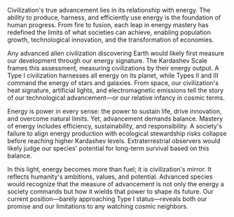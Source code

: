 Civilization's true advancement lies in its relationship with energy. The ability to produce, harness, and efficiently use energy is the foundation of human progress. From fire to fusion, each leap in energy mastery has redefined the limits of what societies can achieve, enabling population growth, technological innovation, and the transformation of economies.

Any advanced alien civilization discovering Earth would likely first measure our development through our energy signature. The Kardashev Scale frames this assessment, measuring civilizations by their energy output. A Type I civilization harnesses all energy on its planet, while Types II and III command the energy of stars and galaxies. From space, our civilization's heat signature, artificial lights, and electromagnetic emissions tell the story of our technological advancement—or our relative infancy in cosmic terms.

Energy is power in every sense: the power to sustain life, drive innovation, and overcome natural limits. Yet, advancement demands balance. Mastery of energy includes efficiency, sustainability, and responsibility. A society's failure to align energy production with ecological stewardship risks collapse before reaching higher Kardashev levels. Extraterrestrial observers would likely judge our species' potential for long-term survival based on this balance.

In this light, energy becomes more than fuel; it is civilization's mirror. It reflects humanity's ambitions, values, and potential. Advanced species would recognize that the measure of advancement is not only the energy a society commands but how it wields that power to shape its future. Our current position—barely approaching Type I status—reveals both our promise and our limitations to any watching cosmic neighbors.